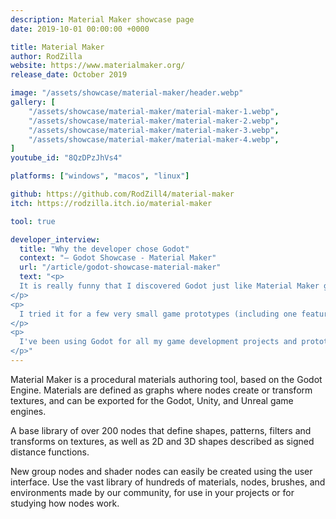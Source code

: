 ```yaml
---
description: Material Maker showcase page
date: 2019-10-01 00:00:00 +0000

title: Material Maker
author: RodZilla
website: https://www.materialmaker.org/
release_date: October 2019

image: "/assets/showcase/material-maker/header.webp"
gallery: [
	"/assets/showcase/material-maker/material-maker-1.webp",
	"/assets/showcase/material-maker/material-maker-2.webp",
	"/assets/showcase/material-maker/material-maker-3.webp",
	"/assets/showcase/material-maker/material-maker-4.webp",
]
youtube_id: "8QzDPzJhVs4"

platforms: ["windows", "macos", "linux"]

github: https://github.com/RodZill4/material-maker
itch: https://rodzilla.itch.io/material-maker

tool: true

developer_interview:
  title: "Why the developer chose Godot"
  context: "— Godot Showcase - Material Maker"
  url: "/article/godot-showcase-material-maker"
  text: "<p>
  It is really funny that I discovered Godot just like Material Maker gained its current visibility. I discovered this game engine while watching a video from GameFromScratch covering Godot around the time it went open source.
</p>
<p>
  I tried it for a few very small game prototypes (including one featuring a silly mouse for my very first game jam) and I must admit it immediately clicked for me. Godot was far from what it would become, but I already loved the nodes approach and how natural the overall design felt.
</p>
<p>
  I've been using Godot for all my game development projects and prototypes ever since, and it consistently proves easy and efficient to work with.
</p>"
---
```


<p>
  Material Maker is a procedural materials authoring tool, based on the Godot
  Engine. Materials are defined as graphs where nodes create or transform
  textures, and can be exported for the Godot, Unity, and Unreal game engines.
</p>
<p>
  A base library of over 200 nodes that define shapes, patterns, filters and
  transforms on textures, as well as 2D and 3D shapes described as signed
  distance functions.
</p>
<p>
  New group nodes and shader nodes can easily be created using the user interface.
  Use the vast library of hundreds of materials, nodes, brushes, and environments
  made by our community, for use in your projects or for studying how nodes work.
</p>

